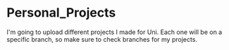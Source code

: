 # Personal_Projects
I'm going to upload different projects I made for Uni. Each one will be on a specific branch, so make sure to
check branches for my projects.
